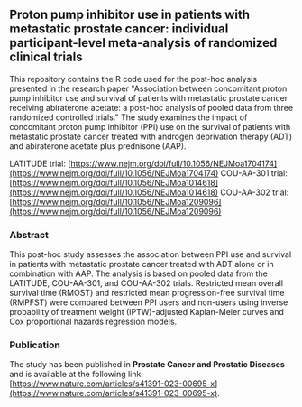 ## Proton pump inhibitor use in patients with metastatic prostate cancer: individual participant-level meta-analysis of randomized clinical trials

This repository contains the R code used for the post-hoc analysis presented in the research paper "Association between concomitant proton pump inhibitor use and survival of patients with metastatic prostate cancer receiving abiraterone acetate: a post-hoc analysis of pooled data from three randomized controlled trials." The study examines the impact of concomitant proton pump inhibitor (PPI) use on the survival of patients with metastatic prostate cancer treated with androgen deprivation therapy (ADT) and abiraterone acetate plus prednisone (AAP).

LATITUDE trial: [https://www.nejm.org/doi/full/10.1056/NEJMoa1704174](https://www.nejm.org/doi/full/10.1056/NEJMoa1704174)
COU-AA-301 trial: [https://www.nejm.org/doi/full/10.1056/NEJMoa1014618](https://www.nejm.org/doi/full/10.1056/NEJMoa1014618)
COU-AA-302 trial: [https://www.nejm.org/doi/full/10.1056/NEJMoa1209096](https://www.nejm.org/doi/full/10.1056/NEJMoa1209096)

### Abstract
This post-hoc study assesses the association between PPI use and survival in patients with metastatic prostate cancer treated with ADT alone or in combination with AAP. The analysis is based on pooled data from the LATITUDE, COU-AA-301, and COU-AA-302 trials. Restricted mean overall survival time (RMOST) and restricted mean progression-free survival time (RMPFST) were compared between PPI users and non-users using inverse probability of treatment weight (IPTW)-adjusted Kaplan-Meier curves and Cox proportional hazards regression models.

### Publication
The study has been published in **Prostate Cancer and Prostatic Diseases** and is available at the following link: [https://www.nature.com/articles/s41391-023-00695-x](https://www.nature.com/articles/s41391-023-00695-x).